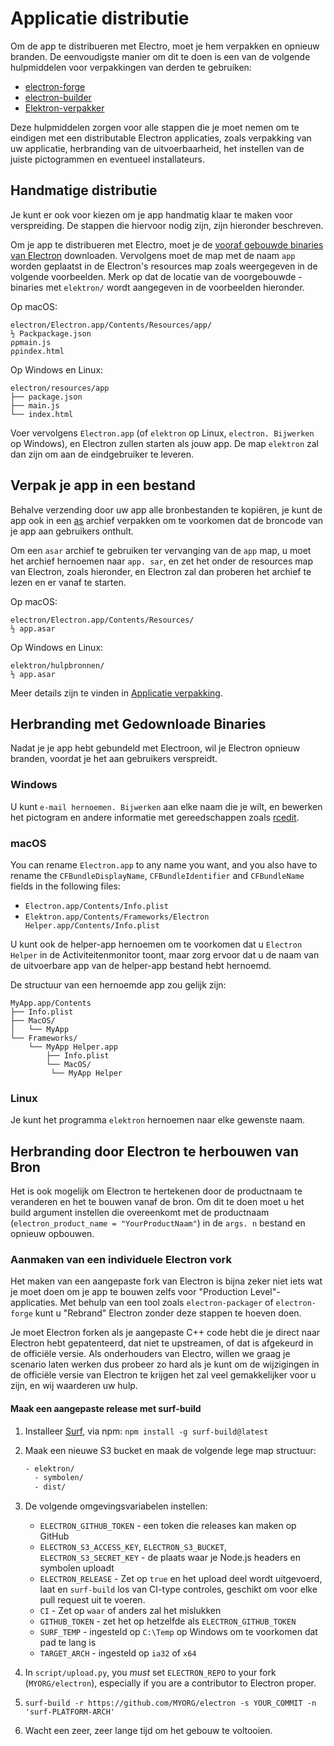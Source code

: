 # Applicatie distributie

Om de app te distribueren met Electro, moet je hem verpakken en opnieuw branden. De eenvoudigste manier om dit te doen is een van de volgende hulpmiddelen voor verpakkingen van derden te gebruiken:

* [electron-forge](https://github.com/electron-userland/electron-forge)
* [electron-builder](https://github.com/electron-userland/electron-builder)
* [Elektron-verpakker](https://github.com/electron/electron-packager)

Deze hulpmiddelen zorgen voor alle stappen die je moet nemen om te eindigen met een distributable Electron applicaties, zoals verpakking van uw applicatie, herbranding van de uitvoerbaarheid, het instellen van de juiste pictogrammen en eventueel installateurs.

## Handmatige distributie

Je kunt er ook voor kiezen om je app handmatig klaar te maken voor verspreiding. De stappen die hiervoor nodig zijn, zijn hieronder beschreven.

Om je app te distribueren met Electro, moet je de [vooraf gebouwde binaries van Electron](https://github.com/electron/electron/releases) downloaden. Vervolgens moet de map met de naam `app` worden geplaatst in de Electron's resources map zoals weergegeven in de volgende voorbeelden. Merk op dat de locatie van de voorgebouwde -binaries met `elektron/` wordt aangegeven in de voorbeelden hieronder.

Op macOS:

```plaintext
electron/Electron.app/Contents/Resources/app/
½ Packpackage.json
ρρmain.js
ρρindex.html
```

Op Windows en Linux:

```plaintext
electron/resources/app
├── package.json
├── main.js
└── index.html
```

Voer vervolgens `Electron.app` (of `elektron` op Linux, `electron. Bijwerken` op Windows), en Electron zullen starten als jouw app. De map `elektron` zal dan zijn om aan de eindgebruiker te leveren.

## Verpak je app in een bestand

Behalve verzending door uw app alle bronbestanden te kopiëren, je kunt de app ook in een [as](https://github.com/electron/asar) archief verpakken om te voorkomen dat de broncode van je app aan gebruikers onthult.

Om een `asar` archief te gebruiken ter vervanging van de `app` map, u moet het archief hernoemen naar `app. sar`, en zet het onder de resources map van Electron, zoals hieronder, en Electron zal dan proberen het archief te lezen en er vanaf te starten.

Op macOS:

```plaintext
electron/Electron.app/Contents/Resources/
½ app.asar
```

Op Windows en Linux:

```plaintext
elektron/hulpbronnen/
½ app.asar
```

Meer details zijn te vinden in [Applicatie verpakking](application-packaging.md).

## Herbranding met Gedownloade Binaries

Nadat je je app hebt gebundeld met Electroon, wil je Electron opnieuw branden, voordat je het aan gebruikers verspreidt.

### Windows

U kunt `e-mail hernoemen. Bijwerken` aan elke naam die je wilt, en bewerken het pictogram en andere informatie met gereedschappen zoals [rcedit](https://github.com/electron/rcedit).

### macOS

You can rename `Electron.app` to any name you want, and you also have to rename the `CFBundleDisplayName`, `CFBundleIdentifier` and `CFBundleName` fields in the following files:

* `Electron.app/Contents/Info.plist`
* `Elektron.app/Contents/Frameworks/Electron Helper.app/Contents/Info.plist`

U kunt ook de helper-app hernoemen om te voorkomen dat u `Electron Helper` in de Activiteitenmonitor toont, maar zorg ervoor dat u de naam van de uitvoerbare app van de helper-app bestand hebt hernoemd.

De structuur van een hernoemde app zou gelijk zijn:

```plaintext
MyApp.app/Contents
├── Info.plist
├── MacOS/
│   └── MyApp
└── Frameworks/
    └── MyApp Helper.app
        ├── Info.plist
        └── MacOS/
         └── MyApp Helper
```

### Linux

Je kunt het programma `elektron` hernoemen naar elke gewenste naam.

## Herbranding door Electron te herbouwen van Bron

Het is ook mogelijk om Electron te hertekenen door de productnaam te veranderen en het te bouwen vanaf de bron. Om dit te doen moet u het build argument instellen die overeenkomt met de productnaam (`electron_product_name = "YourProductNaam"`) in de `args. n` bestand en opnieuw opbouwen.

### Aanmaken van een individuele Electron vork

Het maken van een aangepaste fork van Electron is bijna zeker niet iets wat je moet doen om je app te bouwen zelfs voor "Production Level"-applicaties. Met behulp van een tool zoals `electron-packager` of `electron-forge` kunt u "Rebrand" Electron zonder deze stappen te hoeven doen.

Je moet Electron forken als je aangepaste C++ code hebt die je direct naar Electron hebt gepatenteerd, dat niet te upstreamen, of dat is afgekeurd in de officiële versie. Als onderhouders van Electro, willen we graag je scenario laten werken dus probeer zo hard als je kunt om de wijzigingen in de officiële versie van Electron te krijgen het zal veel gemakkelijker voor u zijn, en wij waarderen uw hulp.

#### Maak een aangepaste release met surf-build

1. Installeer [Surf](https://github.com/surf-build/surf), via npm: `npm install -g surf-build@latest`

2. Maak een nieuwe S3 bucket en maak de volgende lege map structuur:

    ```sh
    - elektron/
      - symbolen/
      - dist/
    ```

3. De volgende omgevingsvariabelen instellen:

   * `ELECTRON_GITHUB_TOKEN` - een token die releases kan maken op GitHub
   * `ELECTRON_S3_ACCESS_KEY`, `ELECTRON_S3_BUCKET`, `ELECTRON_S3_SECRET_KEY` - de plaats waar je Node.js headers en symbolen uploadt
   * `ELECTRON_RELEASE` - Zet op `true` en het upload deel wordt uitgevoerd, laat en `surf-build` los van CI-type controles, geschikt om voor elke pull request uit te voeren.
   * `CI` - Zet op `waar` of anders zal het mislukken
   * `GITHUB_TOKEN` - zet het op hetzelfde als `ELECTRON_GITHUB_TOKEN`
   * `SURF_TEMP` - ingesteld op `C:\Temp` op Windows om te voorkomen dat pad te lang is
   * `TARGET_ARCH` - ingesteld op `ia32` of `x64`

4. In `script/upload.py`, you _must_ set `ELECTRON_REPO` to your fork (`MYORG/electron`), especially if you are a contributor to Electron proper.

5. `surf-build -r https://github.com/MYORG/electron -s YOUR_COMMIT -n 'surf-PLATFORM-ARCH'`

6. Wacht een zeer, zeer lange tijd om het gebouw te voltooien.
